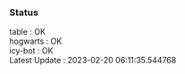 ### Status


table : OK  
hogwarts : OK  
icy-bot : OK  
Latest Update : 2023-02-20 06:11:35.544768
